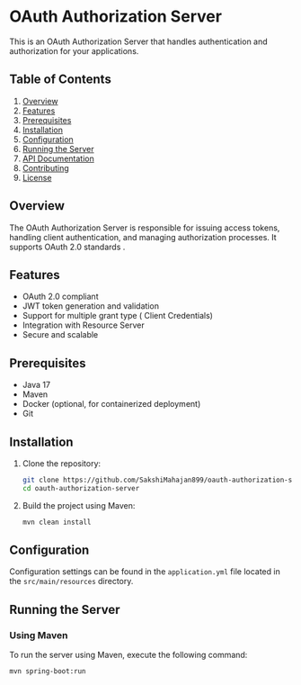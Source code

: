 # OAuth Authorization Server

This is an OAuth Authorization Server that handles authentication and authorization for your applications.

## Table of Contents

1. [Overview](#overview)
2. [Features](#features)
3. [Prerequisites](#prerequisites)
4. [Installation](#installation)
5. [Configuration](#configuration)
6. [Running the Server](#running-the-server)
7. [API Documentation](#api-documentation)
8. [Contributing](#contributing)
9. [License](#license)

## Overview

The OAuth Authorization Server is responsible for issuing access tokens, handling client authentication, and managing authorization processes. It supports OAuth 2.0 standards .

## Features

- OAuth 2.0 compliant
- JWT token generation and validation
- Support for multiple grant type ( Client Credentials)
- Integration with Resource Server
- Secure and scalable

## Prerequisites

- Java 17 
- Maven 
- Docker (optional, for containerized deployment)
- Git

## Installation

1. Clone the repository:

    ```sh
    git clone https://github.com/SakshiMahajan899/oauth-authorization-server.git
    cd oauth-authorization-server
    ```

2. Build the project using Maven:

    ```sh
    mvn clean install
    ```

## Configuration

Configuration settings can be found in the `application.yml` file located in the `src/main/resources` directory. 

## Running the Server

### Using Maven

To run the server using Maven, execute the following command:

```sh
mvn spring-boot:run

